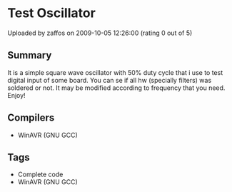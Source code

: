 # Test Oscillator

Uploaded by zaffos on 2009-10-05 12:26:00 (rating 0 out of 5)

## Summary

It is a simple square wave oscillator with 50% duty cycle that i use to test digital input of some board. You can se if all hw (specially filters) was soldered or not. It may be modified according to frequency that you need. Enjoy!

## Compilers

- WinAVR (GNU GCC)

## Tags

- Complete code
- WinAVR (GNU GCC)
